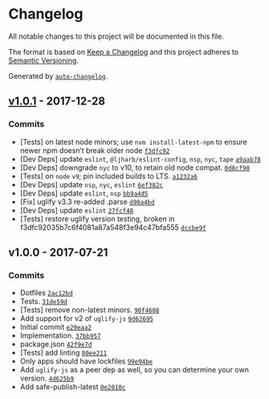 # Changelog

All notable changes to this project will be documented in this file.

The format is based on [Keep a Changelog](https://keepachangelog.com/en/1.0.0/)
and this project adheres to [Semantic Versioning](https://semver.org/spec/v2.0.0.html).

Generated by [`auto-changelog`](https://github.com/CookPete/auto-changelog).

## [v1.0.1](https://github.com/ljharb/uglify-register/compare/v1.0.0...v1.0.1) - 2017-12-28

### Commits

- [Tests] on latest node minors; use `nvm install-latest-npm` to ensure newer npm doesn’t break older node [`f3dfc92`](https://github.com/ljharb/uglify-register/commit/f3dfc92035b7c6f4081a87a548f3e94c47bfa555)
- [Dev Deps] update `eslint`, `@ljharb/eslint-config`, `nsp`, `nyc`, `tape` [`a9aab78`](https://github.com/ljharb/uglify-register/commit/a9aab788913aea89e62e6e2f4b97198658503777)
- [Dev Deps] downgrade `nyc` to v10, to retain old node compat. [`0d8cf90`](https://github.com/ljharb/uglify-register/commit/0d8cf90585e28f07061931abd4804137d745e0d4)
- [Tests] on `node` `v9`; pin included builds to LTS. [`a1232a6`](https://github.com/ljharb/uglify-register/commit/a1232a6cb18104c279b1ec4d67c60eb0da13038c)
- [Dev Deps] update `nsp`, `nyc`, `eslint` [`6ef382c`](https://github.com/ljharb/uglify-register/commit/6ef382c733039baa6f2ebdd56a25ab395c8f0e10)
- [Dev Deps] update `eslint`, `nsp` [`bb9a4d5`](https://github.com/ljharb/uglify-register/commit/bb9a4d55f2f2e9c0310ff332eec94e65cf45ba4f)
- [Fix] uglify v3.3 re-added .parse [`d90a4bd`](https://github.com/ljharb/uglify-register/commit/d90a4bd7f500ba21aa64b6732b5f0e3a2f15f495)
- [Dev Deps] update `eslint` [`27fcf48`](https://github.com/ljharb/uglify-register/commit/27fcf4809e4e36fbf22116da10d10298c21e59c2)
- [Tests] restore uglify version testing, broken in f3dfc92035b7c6f4081a87a548f3e94c47bfa555 [`dccbe9f`](https://github.com/ljharb/uglify-register/commit/dccbe9f07b6326af6637b917a6d88db24c48627d)

## v1.0.0 - 2017-07-21

### Commits

- Dotfiles [`2ac12bd`](https://github.com/ljharb/uglify-register/commit/2ac12bd23e0a070adb9eafe2ac4ba4f61114f62e)
- Tests. [`31de59d`](https://github.com/ljharb/uglify-register/commit/31de59dc6425834235c8fb893e57d1812293dd15)
- [Tests] remove non-latest minors. [`90f4608`](https://github.com/ljharb/uglify-register/commit/90f46087478965fa2570a9516ba9b00caaac7b8d)
- Add support for v2 of `uglify-js` [`9d62695`](https://github.com/ljharb/uglify-register/commit/9d6269514a0eca5fad4adf17ad55cd7c8f7d47fd)
- Initial commit [`e29eaa2`](https://github.com/ljharb/uglify-register/commit/e29eaa2e80913f64da5b8a427e852c1f2438a528)
- Implementation. [`37bb957`](https://github.com/ljharb/uglify-register/commit/37bb957f093594bcb8b13624151574044f4edb88)
- package.json [`42f9e7d`](https://github.com/ljharb/uglify-register/commit/42f9e7db72f08c8f8dfd40724ff6e75d9e39887b)
- [Tests] add linting [`80ee211`](https://github.com/ljharb/uglify-register/commit/80ee211c6b85c78ddfb95b93fafae42ec56840f8)
- Only apps should have lockfiles [`99e94be`](https://github.com/ljharb/uglify-register/commit/99e94bebe90c73801e5a5d39a3850c24c67c171a)
- Add `uglify-js` as a peer dep as well, so you can determine your own version. [`4d625b9`](https://github.com/ljharb/uglify-register/commit/4d625b959d88e03c320e488f509480f269cc8ce8)
- Add safe-publish-latest [`0e2010c`](https://github.com/ljharb/uglify-register/commit/0e2010cdf95df0e166e48e1e60032676a0eb32ab)
